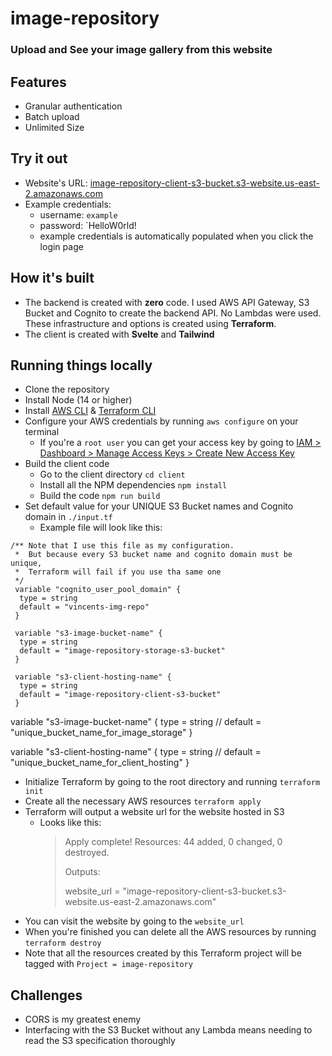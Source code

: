 # image-repository

### Upload and See your image gallery from this website

## Features
* Granular authentication
* Batch upload
* Unlimited Size

## Try it out
* Website's URL: [image-repository-client-s3-bucket.s3-website.us-east-2.amazonaws.com](image-repository-client-s3-bucket.s3-website.us-east-2.amazonaws.com)
* Example credentials:
  * username: `example`
  * password: `HelloW0rld!
  * example credentials is automatically populated when you click the login page

## How it's built
* The backend is created with **zero** code. I used AWS API Gateway, S3 Bucket and Cognito to create the backend API. No Lambdas were used. These infrastructure and options is created using **Terraform**. 
* The client is created with **Svelte** and **Tailwind**

## Running things locally
* Clone the repository
* Install Node (14 or higher)
* Install [AWS CLI](https://docs.aws.amazon.com/cli/latest/userguide/cli-chap-install.html) & [Terraform CLI](https://learn.hashicorp.com/tutorials/terraform/install-cli)
* Configure your AWS credentials by running `aws configure` on your terminal
  * If you're a `root user` you can get your access key by going to [IAM > Dashboard > Manage Access Keys > Create New Access Key](https://console.aws.amazon.com/iam/home#/security_credentials$access_key)
* Build the client code
  * Go to the client directory `cd client`
  * Install all the NPM dependencies `npm install`
  * Build the code `npm run build`
* Set default value for your UNIQUE S3 Bucket names and Cognito domain in `./input.tf`
  * Example file will look like this:
```
/** Note that I use this file as my configuration. 
 *  But because every S3 bucket name and cognito domain must be unique, 
 *  Terraform will fail if you use tha same one
 */
 variable "cognito_user_pool_domain" {
  type = string
  default = "vincents-img-repo"
 }

 variable "s3-image-bucket-name" {
  type = string
  default = "image-repository-storage-s3-bucket"
 }

 variable "s3-client-hosting-name" {
  type = string
  default = "image-repository-client-s3-bucket"
 }
```

variable "s3-image-bucket-name" {
  type = string
  // default = "unique_bucket_name_for_image_storage"
}

variable "s3-client-hosting-name" {
  type = string
  // default = "unique_bucket_name_for_client_hosting"
}

* Initialize Terraform by going to the root directory and running `terraform init`
* Create all the necessary AWS resources `terraform apply`
* Terraform will output a website url for the website hosted in S3
  * Looks like this: 
    > Apply complete! Resources: 44 added, 0 changed, 0 destroyed.
    >
    > Outputs:
    >
    > website_url = "image-repository-client-s3-bucket.s3-website.us-east-2.amazonaws.com"
* You can visit the website by going to the `website_url`
* When you're finished you can delete all the AWS resources by running `terraform destroy`
* Note that all the resources created by this Terraform project will be tagged with `Project = image-repository`

## Challenges
* CORS is my greatest enemy
* Interfacing with the S3 Bucket without any Lambda means needing to read the S3 specification thoroughly

